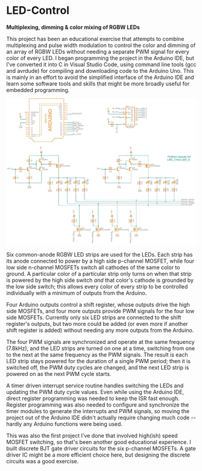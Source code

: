 # LED-Control
**Multiplexing, dimming &amp; color mixing of RGBW LEDs**

This project has been an educational exercise that attempts to combine multiplexing and pulse width modulation to control the color and dimming of an array of RGBW LEDs without needing a separate PWM signal for every color of every LED. I began programming the project in the Arduino IDE, but I've converted it into C in Visual Studio Code, using command line tools (gcc and avrdude) for compiling and downloading code to the Arduino Uno. This is mainly in an effort to avoid the simplified interface of the Arduino IDE and learn some software tools and skills that might be more broadly useful for embedded programming.


<p>
    <img src="/images/LED Controller schematic-page-001.jpg" />
</p>

Six common-anode RGBW LED strips are used for the LEDs. Each strip has its anode connected to power by a high side p-channel MOSFET, while four low side n-channel MOSFETs switch all cathodes of the same color to ground. A particular color of a particular strip only turns on when that strip is powered by the high side switch *and* that color's cathode is grounded by the low side switch; this allows every color of every strip to be controlled individually with a minimum of outputs from the Arduino.

Four Arduino outputs control a shift register, whose outputs drive the high side MOSFETs, and four more outputs provide PWM signals for the four low side MOSFETs. Currently only six LED strips are connected to the shift register's outputs, but two more could be added (or even more if another shift register is added) without needing any more outputs from the Arduino.

The four PWM signals are synchronized and operate at the same frequency (7.8kHz), and the LED strips are turned on one at a time, switching from one to the next at the same frequency as the PWM signals. The result is each LED strip stays powered for the duration of a single PWM period; then it is switched off, the PWM duty cycles are changed, and the next LED strip is powered on as the next PWM cycle starts.

A timer driven interrupt service routine handles switching the LEDs and updating the PWM duty cycle values. Even while using the Arduino IDE, direct register programming was needed to keep the ISR fast enough. Register programming was also needed to configure and synchronize the timer modules to generate the interrupts and PWM signals, so moving the project out of the Arduino IDE didn't actually require changing much code -- hardly any Arduino functions were being used.

This was also the first project I've done that involved high(ish) speed MOSFET switching, so that's been another good educational experience. I built discrete BJT gate driver circuits for the six p-channel MOSFETs. A gate driver IC might be a more efficient choice here, but designing the discrete circuits was a good exercise.
